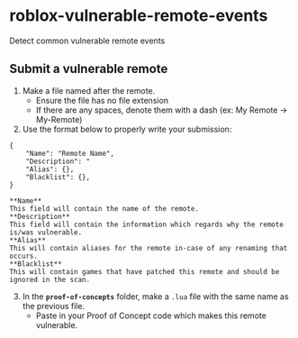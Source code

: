 # roblox-vulnerable-remote-events
Detect common vulnerable remote events

## Submit a vulnerable remote
1. Make a file named after the remote.
	- Ensure the file has no file extension
	- If there are any spaces, denote them with a dash (ex: My Remote -> My-Remote)
2. Use the format below to properly write your submission:
```
{
	"Name": "Remote Name",
	"Description": "
	"Alias": {},
	"Blacklist": {},
}
```

	**Name**
	This field will contain the name of the remote.
	**Description**
	This field will contain the information which regards why the remote is/was vulnerable.
	**Alias**
	This will contain aliases for the remote in-case of any renaming that occurs.
	**Blacklist**
	This will contain games that have patched this remote and should be ignored in the scan.

3. In the **`proof-of-concepts`** folder, make a `.lua` file with the same name as the previous file.
	- Paste in your Proof of Concept code which makes this remote vulnerable.